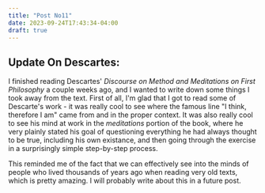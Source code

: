 ```yaml
---
title: "Post No11"
date: 2023-09-24T17:43:34-04:00
draft: true
---
```


## Update On Descartes:

I finished reading Descartes' *Discourse on Method and Meditations on First Philosophy* a couple weeks ago, and I wanted to write down some things I took away from the text. First of all, I'm glad that I got to read some of Descarte's work - it was really cool to see where the famous line "I think, therefore I am" came from and in the proper context. It was also really cool to see his mind at work in the *meditations* portion of the book, where he very plainly stated his goal of questioning everything he had always thought to be true, including his own existance, and then going through the exercise in a surprisingly simple step-by-step process.

This reminded me of the fact that we can effectively see into the minds of people who lived thousands of years ago when reading very old texts, which is pretty amazing. I will probably write about this in a future post.




